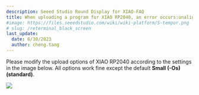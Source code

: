 ```yaml
---
description: Seeed Studio Round Display for XIAO-FAQ
title: When uploading a program for XIAO RP2040, an error occurs:unaligned opcodes detected in executable segment?
#image: https://files.seeedstudio.com/wiki/wiki-platform/S-tempor.png
# slug: /reterminal_black_screen
last_update:
  date: 6/30/2023
  author: cheng.tang
---
```

Please modify the upload options of XIAO RP2040 according to the settings in the image below. All options work fine except the default **Small (-Os) (standard)**.

<div style={{textAlign:'center'}}><img src="https://files.seeedstudio.com/wiki/round_display_for_xiao/74.png" style={{width:600, height:'auto'}}/></div>